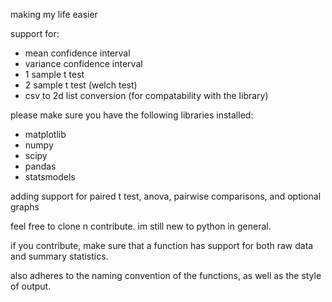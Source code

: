 making my life easier

support for:
- mean confidence interval
- variance confidence interval
- 1 sample t test
- 2 sample t test (welch test)
- csv to 2d list conversion (for compatability with the library)

please make sure you have the following libraries installed:

- matplotlib
- numpy
- scipy
- pandas
- statsmodels


adding support for paired t test, anova, pairwise comparisons, and optional graphs

feel free to clone n contribute. im still new to python in general. 

if you contribute, make sure that a function has support for both raw data and summary statistics.

also adheres to the naming convention of the functions, as well as the style of output.
